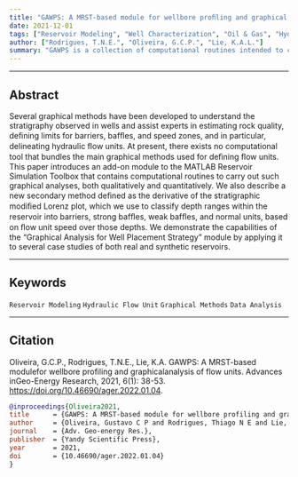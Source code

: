 ```yaml
---
title: "GAWPS: A MRST-based module for wellbore proﬁling and graphical analysis of ﬂow units" 
date: 2021-12-01
tags: ["Reservoir Modeling", "Well Characterization", "Oil & Gas", "Hydraulic Flow Unit", "MRST", "Petrophysics", "Porous Medium"]
author: ["Rodrigues, T.N.E.", "Oliveira, G.C.P.", "Lie, K.A.L."]
summary: "GAWPS is a collection of computational routines intended to carry out wellbore profiling for flow unit detection in reservoir models. This acronym stands for Graphical Analysis for Well Placement Strategy."
---
```


---

## Abstract

Several graphical methods have been developed to understand the stratigraphy observed in wells and assist experts in estimating rock quality, deﬁning limits for barriers, bafﬂes, and speed zones, and in particular, delineating hydraulic ﬂow units. At present, there exists no computational tool that bundles the main graphical methods used for deﬁning ﬂow units. This paper introduces an add-on module to the MATLAB Reservoir Simulation Toolbox that contains computational routines to carry out such graphical analyses, both qualitatively and quantitatively. We also describe a new secondary method deﬁned as the derivative of the stratigraphic modiﬁed Lorenz plot, which we use to classify depth ranges within the reservoir into barriers, strong bafﬂes, weak bafﬂes, and normal units, based on ﬂow unit speed over those depths. We demonstrate the capabilities of the “Graphical Analysis for Well Placement Strategy” module by applying it to several case studies of both real and synthetic reservoirs.

---

## Keywords

`Reservoir Modeling` `Hydraulic Flow Unit` `Graphical Methods` `Data Analysis`

---

## Citation

Oliveira, G.C.P., Rodrigues, T.N.E., Lie, K.A. GAWPS: A MRST-based modulefor wellbore profiling and graphicalanalysis of flow units. Advances inGeo-Energy Research, 2021, 6(1): 38-53. https://doi.org/10.46690/ager.2022.01.04.

```BibTeX
@inproceedings{Oliveira2021,
title      = {GAWPS: A MRST-based module for wellbore profiling and graphical analysis of flow units},
author     = {Oliveira, Gustavo C P and Rodrigues, Thiago N E and Lie, Knut A L},
journal    = {Adv. Geo-energy Res.},
publisher  = {Yandy Scientific Press},
year       = 2021,
doi        = {10.46690/ager.2022.01.04}
}
```

